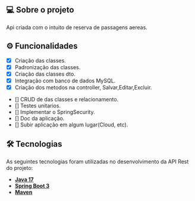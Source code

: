 ## 💻 Sobre o projeto

Api criada com o intuito de reserva de passagens aereas.

## ⚙️ Funcionalidades
- [x] Criação das classes.
- [x] Padronização das classes.
- [x] Criação das classes dto.
- [x] Integração com banco de dados MySQL.
- [X] Criação dos metodos na controller, Salvar,Editar,Excluir.
- [] CRUD de das classes e relacionamento.
- [] Testes unitarios.
- [] Implementar o SpringSecurity.
- [] Doc da aplicação.
- [] Subir aplicação em algum lugar(Cloud, etc).

## 🛠 Tecnologias

As seguintes tecnologias foram utilizadas no desenvolvimento da API Rest do projeto:

- **[Java 17](https://www.oracle.com/java)**
- **[Spring Boot 3](https://spring.io/projects/spring-boot)**
- **[Maven](https://maven.apache.org)**
